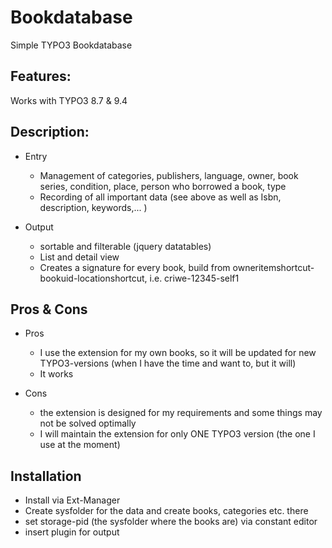 # Bookdatabase
Simple TYPO3 Bookdatabase

## Features:

Works with TYPO3 8.7 & 9.4

## Description:

- Entry
  - Management of categories, publishers, language, owner, book series, condition, place, person who borrowed a book, type
  - Recording of all important data (see above as well as Isbn, description, keywords,... )

- Output 
  - sortable and filterable (jquery datatables)
  - List and detail view
  - Creates a signature for every book, build from owneritemshortcut-bookuid-locationshortcut, i.e. criwe-12345-self1 

## Pros & Cons

- Pros
  - I use the extension for my own books, so it will be updated for new TYPO3-versions (when I have the time and want to, but it will)  
  - It works 

- Cons
  - the extension is designed for my requirements and some things may not be solved optimally
  - I will maintain the extension for only ONE TYPO3 version (the one I use at the moment)

## Installation
 
 - Install via Ext-Manager
 - Create sysfolder for the data and create books, categories etc. there
 - set storage-pid (the sysfolder where the books are) via constant editor
 - insert plugin for output
 
